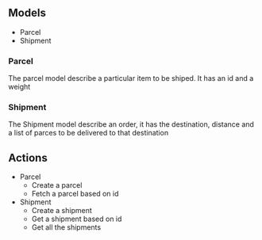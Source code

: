 ## Models
* Parcel
* Shipment

### Parcel
The parcel model describe a particular item to be shiped. It has an id and a weight

### Shipment
The Shipment model describe an order, it has the destination, distance and a list of parces to be delivered to that destination

## Actions
* Parcel
  * Create a parcel
  * Fetch a parcel based on id
* Shipment
  * Create a shipment
  * Get a shipment based on id
  * Get all the shipments
